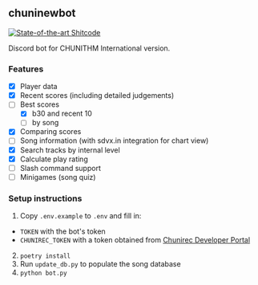 ## chuninewbot
[![State-of-the-art Shitcode](https://img.shields.io/static/v1?label=State-of-the-art&message=Shitcode&color=7B5804)](https://github.com/trekhleb/state-of-the-art-shitcode)

Discord bot for CHUNITHM International version.

### Features
- [x] Player data
- [x] Recent scores (including detailed judgements)
- [ ] Best scores
  - [x] b30 and recent 10
  - [ ] by song
- [x] Comparing scores
- [ ] Song information (with sdvx.in integration for chart view)
- [x] Search tracks by internal level
- [x] Calculate play rating
- [ ] Slash command support
- [ ] Minigames (song quiz)

### Setup instructions
1. Copy `.env.example` to `.env` and fill in:
- `TOKEN` with the bot's token
- `CHUNIREC_TOKEN` with a token obtained from [Chunirec Developer Portal](https://developer.chunirec.net/)
2. `poetry install`
3. Run `update_db.py` to populate the song database
4. `python bot.py`


